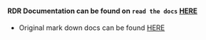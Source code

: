 #### RDR Documentation can be found on `read the docs` [HERE](https://all-of-us-raw-data-repository.readthedocs.io/en/latest/index.html#)

* Original mark down docs can be found [HERE](doc/README.md)
